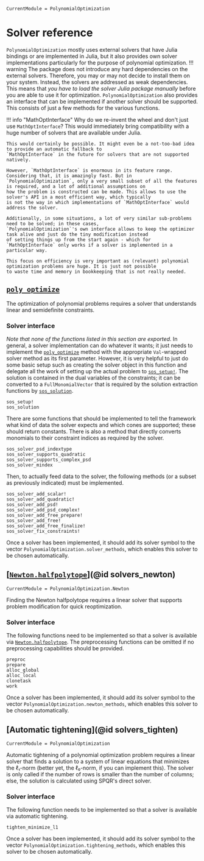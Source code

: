 ```@meta
CurrentModule = PolynomialOptimization
```

# Solver reference
`PolynomialOptimization` mostly uses external solvers that have Julia bindings or are implemented in Julia, but it also
provides own solver implementations particularly for the purpose of polynomial optimization.
!!! warning
    The package does not introduce any hard dependencies on the external solvers. Therefore, you may or may not decide to
    install them on your system. Instead, the solvers are addressed as weak dependencies. This means that *you have to load the
    solver Julia package manually* before you are able to use it for optimization.
`PolynomialOptimization` also provides an interface that can be implemented if another solver should be supported. This
consists of just a few methods for the various functions.

!!! info "MathOptInterface"
    Why do we re-invent the wheel and don't just use `MathOptInterface`? This would immediately bring compatibility with a huge
    number of solvers that are available under Julia.

    This would certainly be possible. It might even be a not-too-bad idea to provide an automatic fallback to
    `MathOptInterface` in the future for solvers that are not supported natively.

    However, `MathOptInterface` is enormous in its feature range. Considering that, it is amazingly fast. But in
    `PolynomialOptimization`, only a very small subset of all the features is required, and a lot of additional assumptions on
    how the problem is constructed can be made. This allows to use the solver's API in a most efficient way, which typically
    is not the way in which implementations of `MathOptInterface` would address the solver.

    Additionally, in some situations, a lot of very similar sub-problems need to be solved; in these cases,
    `PolynomialOptimization`'s own interface allows to keep the optimizer task alive and just do the tiny modification instead
    of setting things up from the start again - which for `MathOptInterface` only works if a solver is implemented in a
    particular way.

    This focus on efficiency is very important as (relevant) polynomial optimization problems are huge. It is just not possible
    to waste time and memory in bookkeeping that is not really needed.

## [`poly_optimize`](@ref)
The optimization of polynomial problems requires a solver that understands linear and semidefinite constraints.

### Solver interface
_Note that none of the functions listed in this section are exported._
In general, a solver implementation can do whatever it wants; it just needs to implement the [`poly_optimize`](@ref) method
with the appropriate `Val`-wrapped solver method as its first parameter. However, it is very helpful to just do some basic
setup such as creating the solver object in this function and delegate all the work of setting up the actual problem to
[`sos_setup!`](@ref).
The solution is contained in the dual variables of the constraints; it can be converted to a `FullMonomialVector` that is
required by the solution extraction functions by [`sos_solution`](@ref).
```@docs
sos_setup!
sos_solution
```

There are some functions that should be implemented to tell the framework what kind of data the solver expects and which cones
are supported; these should return constants. There is also a method that directly converts monomials to their constraint
indices as required by the solver.
```@docs
sos_solver_psd_indextype
sos_solver_supports_quadratic
sos_solver_supports_complex_psd
sos_solver_mindex
```

Then, to actually feed data to the solver, the following methods (or a subset as previously indicated) must be implemented.
```@docs
sos_solver_add_scalar!
sos_solver_add_quadratic!
sos_solver_add_psd!
sos_solver_add_psd_complex!
sos_solver_add_free_prepare!
sos_solver_add_free!
sos_solver_add_free_finalize!
sos_solver_fix_constraints!
```

Once a solver has been implemented, it should add its solver symbol to the vector `PolynomialOptimization.solver_methods`,
which enables this solver to be chosen automatically.

## [[`Newton.halfpolytope`](@ref)](@id solvers_newton)
```@meta
CurrentModule = PolynomialOptimization.Newton
```
Finding the Newton halfpolytope requires a linear solver that supports problem modification for quick reoptimization.

### Solver interface
The following functions need to be implemented so that a solver is available via [`Newton.halfpolytope`](@ref). The
preprocessing functions can be omitted if no preprocessing capabilities should be provided.
```@docs
preproc
prepare
alloc_global
alloc_local
clonetask
work
```

Once a solver has been implemented, it should add its solver symbol to the vector `PolynomialOptimization.newton_methods`,
which enables this solver to be chosen automatically.

## [Automatic tightening](@id solvers_tighten)
```@meta
CurrentModule = PolynomialOptimization
```
Automatic tightening of a polynomial optimization problem requires a linear solver that finds a solution to a system of linear
equations that minimizes the ℓ₁-norm (better yet, the ℓ₀-norm, if you can implement this). The solver is only called if the
number of rows is smaller than the number of columns; else, the solution is calculated using SPQR's direct solver.

### Solver interface
The following function needs to be implemented so that a solver is available via automatic tightening.
```@docs
tighten_minimize_l1
```

Once a solver has been implemented, it should add its solver symbol to the vector `PolynomialOptimization.tightening_methods`,
which enables this solver to be chosen automatically.